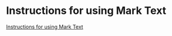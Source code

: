 # Instructions for using Mark Text
[Instructions for using Mark Text](https://aiwithcloud.com/2022/09/15/instructions_for_using_mark_text/)